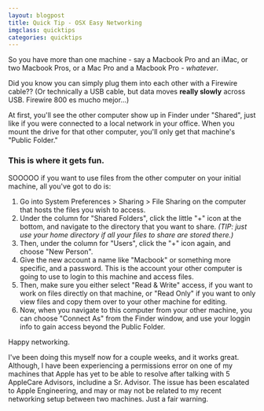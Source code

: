 ```yaml
---
layout: blogpost
title: Quick Tip - OSX Easy Networking
imgclass: quicktips
categories: quicktips
---
```


<P>So you have more than one machine - say a Macbook Pro and an iMac, or two Macbook Pros, or a Mac Pro and a Macbook Pro - <em>whatever</em>.</p>

<p>Did you know you can simply plug them into each other with a Firewire cable?? (Or technically a USB cable, but data moves <b>really slowly</b> across USB. Firewire 800 es mucho mejor...)</p>

<p>At first, you'll see the other computer show up in Finder under "Shared", just like if you were connected to a local network in your office. When you mount the drive for that other computer, you'll only get that machine's "Public Folder."</p>

<h3>This is where it gets fun.</h3>

<p>SOOOOO if you want to use files from the other computer on your initial machine, all you've got to do is:

<ol>
<li>Go into System Preferences > Sharing > File Sharing on the computer that hosts the files you wish to access.</li>
<li>Under the column for "Shared Folders", click the little "+" icon at the bottom, and navigate to the directory that you want to share. <em>(TIP: just use your home directory if all your files to share are stored there.)</em>
<li>Then, under the column for "Users", click the "+" icon again, and choose "New Person".</li>
<li>Give the new account a name like "Macbook" or something more specific, and a password. This is the account your other computer is going to use to login to this machine and access files.</li>
<li>Then, make sure you either select "Read & Write" access, if you want to work on files directly on that machine, or "Read Only" if you want to only view files and copy them over to your other machine for editing.</li>
<li>Now, when you navigate to this computer from your other machine, you can choose "Connect As" from the Finder window, and use your loggin info to gain access beyond the Public Folder.</li>
</ol>

<p>Happy networking.</p>

<p class="disclaimer">I've been doing this myself now for a couple weeks, and it works great. Although, I have been experiencing a permissions error on one of my machines that Apple has yet to be able to resolve after talking with 5 AppleCare Advisors, includine a Sr. Advisor. The issue has been escalated to Apple Engineering, and may or may not be related to my recent networking setup between two machines. Just a fair warning.</p>